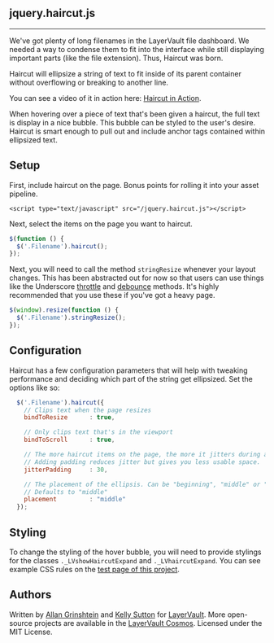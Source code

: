 ## jquery.haircut.js

** **

We've got plenty of long filenames in the LayerVault file dashboard. We needed
a way to condense them to fit into the interface while still displaying important
parts (like the file extension). Thus, Haircut was born.

Haircut will ellipsize a string of text to fit inside of its parent container without
overflowing or breaking to another line.

You can see a video of it in action here: [Haircut in Action](https://vimeo.com/user7743505/review/46901981/e833d7d78d).

When hovering over a piece of text that's been given a haircut, the full text is display in a nice bubble. This
bubble can be styled to the user's desire. Haircut is smart enough to pull out and include anchor tags contained
within ellipsized text.

## Setup

First, include haircut on the page. Bonus points for rolling it into your asset pipeline.

```
<script type="text/javascript" src="/jquery.haircut.js"></script>
```

Next, select the items on the page you want to haircut.

```javascript
$(function () {
  $('.Filename').haircut();
});
```

Next, you will need to call the method `stringResize` whenever your layout changes. This
has been abstracted out for now so that users can use things like the Underscore [throttle](http://underscorejs.org/#throttle)
and [debounce](http://underscorejs.org/#debounce) methods. It's highly recommended that you use these if you've got a heavy page.

```javascript
$(window).resize(function () {
  $('.Filename').stringResize();
});
```

## Configuration

Haircut has a few configuration parameters that will help with tweaking performance and deciding
which part of the string get ellipsized. Set the options like so:

```javascript
  $('.Filename').haircut({
    // Clips text when the page resizes
    bindToResize      : true,

    // Only clips text that's in the viewport
    bindToScroll      : true,

    // The more haircut items on the page, the more it jitters during animation.
    // Adding padding reduces jitter but gives you less usable space.
    jitterPadding     : 30,

    // The placement of the ellipsis. Can be "beginning", "middle" or "end"
    // Defaults to "middle"
    placement         : "middle"
  });
```

## Styling

To change the styling of the hover bubble, you will need to provide stylings for the classes
`._LVshowHaircutExpand` and `._LVhaircutExpand`. You can see example CSS rules on the [test page
of this project](https://github.com/layervault/jquery.haircut.js/blob/master/index.html).

## Authors

Written by [Allan Grinshtein](http://grinshtein.com) and [Kelly Sutton](http://kellysutton.com) for [LayerVault](http://layervault.com). More open-source projects are available in the [LayerVault Cosmos](http://cosmos.layervault.com). Licensed under the MIT License.